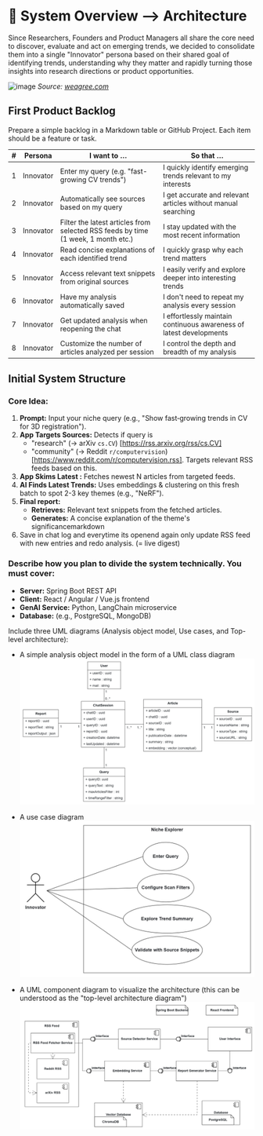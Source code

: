 # 📝 System Overview —> Architecture

Since Researchers, Founders and Product Managers all share the core need to discover, evaluate and act on emerging trends, we decided to consolidate them into a single "Innovator" persona based on their shared goal of identifying trends, understanding why they matter and rapidly turning those insights into research directions or product opportunities.

![image](https://hackmd.io/_uploads/H1nPN87Wxg.png)
*Source: [weagree.com](https://weagree.com/weblog/adopting-innovations-product-lifecycle/)*

## First Product Backlog

Prepare a simple backlog in a Markdown table or GitHub Project. Each item should be a feature or task.

| # | Persona   | I want to …                                                        | So that …                                                           |
|---|-----------|--------------------------------------------------------------------|----------------------------------------------------------------------|
| 1 | Innovator | Enter my  query (e.g. "fast-growing CV trends")              | I quickly identify emerging trends relevant to my interests          |
| 2 | Innovator | Automatically see sources based on my query           | I get accurate and relevant articles without manual searching        |
| 3 | Innovator | Filter the latest articles from selected RSS feeds by time (1 week, 1 month etc.)                   | I stay updated with the most recent information                      |
| 4 | Innovator | Read concise explanations of each identified trend                 | I quickly grasp why each trend matters                               |
| 5 | Innovator | Access relevant text snippets from original sources                | I easily verify and explore deeper into interesting trends           |
| 6 | Innovator | Have my analysis automatically saved                               | I don't need to repeat my analysis every session                     |
| 7 | Innovator | Get updated analysis when reopening the chat                       | I effortlessly maintain continuous awareness of latest developments  |
| 8| Innovator | Customize the number of articles analyzed per session              | I control the depth and breadth of my analysis                       |


## Initial System Structure
### Core Idea:
1.  **Prompt:** Input your niche query (e.g., "Show fast‑growing trends in CV for 3D registration").
2.  **App Targets Sources:**
    Detects if query is
    *   "research" (-> arXiv `cs.CV`) [https://rss.arxiv.org/rss/cs.CV]
    *   "community" (-> Reddit `r/computervision`) [https://www.reddit.com/r/computervision.rss].
    Targets relevant RSS feeds based on this.
3.  **App Skims Latest :** Fetches newest N articles from targeted feeds.
4.  **AI Finds Latest Trends:** Uses embeddings & clustering on this fresh batch to spot 2-3 key themes (e.g., "NeRF").
5.  **Final report:**
    *   **Retrieves:** Relevant text snippets from the fetched articles.
    *   **Generates:** A concise explanation of the theme's significancemarkdown
6. Save in chat log and everytime its openend again only update RSS feed with new entries and redo analysis. (= live digest)


### Describe how you plan to divide the system technically. You must cover:

- **Server:** Spring Boot REST API
- **Client:** React / Angular / Vue.js frontend
- **GenAI Service:** Python, LangChain microservice
- **Database:** (e.g., PostgreSQL, MongoDB)

Include three UML diagrams (Analysis object model, Use cases, and Top-level architecture):

- A simple analysis object model in the form of a UML class diagram
![image](https://github.com/AET-DevOps25/team-dev_ops/blob/main/docs/Product%20backlog%20%26%20architecture/assets/Class_Diagram.png)

- A use case diagram
![image](https://github.com/AET-DevOps25/team-dev_ops/blob/main/docs/Product%20backlog%20%26%20architecture/assets/use-case.png)

- A UML component diagram to visualize the architecture (this can be understood as the "top-level architecture diagram")
![image](https://github.com/AET-DevOps25/team-dev_ops/blob/main/docs/Product%20backlog%20%26%20architecture/assets/Architecture.png)
